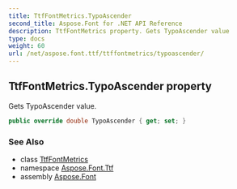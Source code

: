 ```yaml
---
title: TtfFontMetrics.TypoAscender
second_title: Aspose.Font for .NET API Reference
description: TtfFontMetrics property. Gets TypoAscender value
type: docs
weight: 60
url: /net/aspose.font.ttf/ttffontmetrics/typoascender/
---
```

## TtfFontMetrics.TypoAscender property

Gets TypoAscender value.

```csharp
public override double TypoAscender { get; set; }
```

### See Also

* class [TtfFontMetrics](../)
* namespace [Aspose.Font.Ttf](../../../aspose.font.ttf/)
* assembly [Aspose.Font](../../../)


